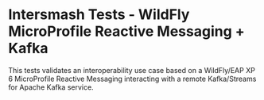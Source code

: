 # Intersmash Tests - WildFly MicroProfile Reactive Messaging + Kafka

This tests validates an interoperability use case based on a WildFly/EAP XP 6 MicroProfile Reactive 
Messaging interacting with a remote Kafka/Streams for Apache Kafka service.
